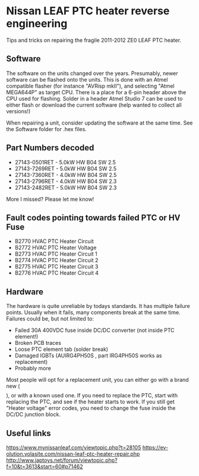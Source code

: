# Nissan LEAF PTC heater reverse engineering
Tips and tricks on repairing the fragile 2011-2012 ZE0 LEAF PTC heater.

## Software
The software on the units changed over the years. Presumably, newer software can be flashed onto the units. This is done with an Atmel compatible flasher (for instance "AVRisp mkII"), and selecting "Atmel MEGA644P" as target CPU. There is a place for a 6-pin header above the CPU used for flashing. Solder in a header Atmel Studio 7 can be used to either flash or download the current software (help wanted to collect all versions!) 

When repairing a unit, consider updating the software at the same time. See the Software folder for .hex files.

## Part Numbers decoded
- 27143-0501RET - 5.0kW HW B04 SW 2.5
- 27143-7269RET - 5.0kW HW B04 SW 2.5 
- 27143-7360RET - 4.0kW HW B04 SW 2.5
- 27143-2796RET - 4.0kW HW B04 SW 2.3
- 27143-2482RET - 5.0kW HW B04 SW 2.3

More I missed? Please let me know!

## Fault codes pointing towards failed PTC or HV Fuse
- B2770 HVAC PTC Heater Circuit
- B2772 HVAC PTC Heater Voltage
- B2773 HVAC PTC Heater Circuit 1
- B2774 HVAC PTC Heater Circuit 2
- B2775 HVAC PTC Heater Circuit 3
- B2776 HVAC PTC Heater Circuit 4

## Hardware
The hardware is quite unreliable by todays standards. It has multiple failure points. Usually when it fails, many components break at the same time. Failures could be, but not limited to:

- Failed 30A 400VDC fuse inside DC/DC converter (not inside PTC element!)
- Broken PCB traces
- Loose PTC element tab (solder break)
- Damaged IGBTs (AUIRG4PH50S , part IRG4PH50S works as replacement)
- Probably more

Most people will opt for a replacement unit, you can either go with a brand new ($$$$), or with a known used one. If you need to replace the PTC, start with replacing the PTC, and see if the heater starts to work. If you still get "Heater voltage" error codes, you need to change the fuse inside the DC/DC junction block.

## Useful links
https://www.mynissanleaf.com/viewtopic.php?t=28105
https://ev-olution.yolasite.com/nissan-leaf-ptc-heater-repair.php
http://www.japtoys.net/forum/viewtopic.php?f=10&t=3613&start=60#p71462